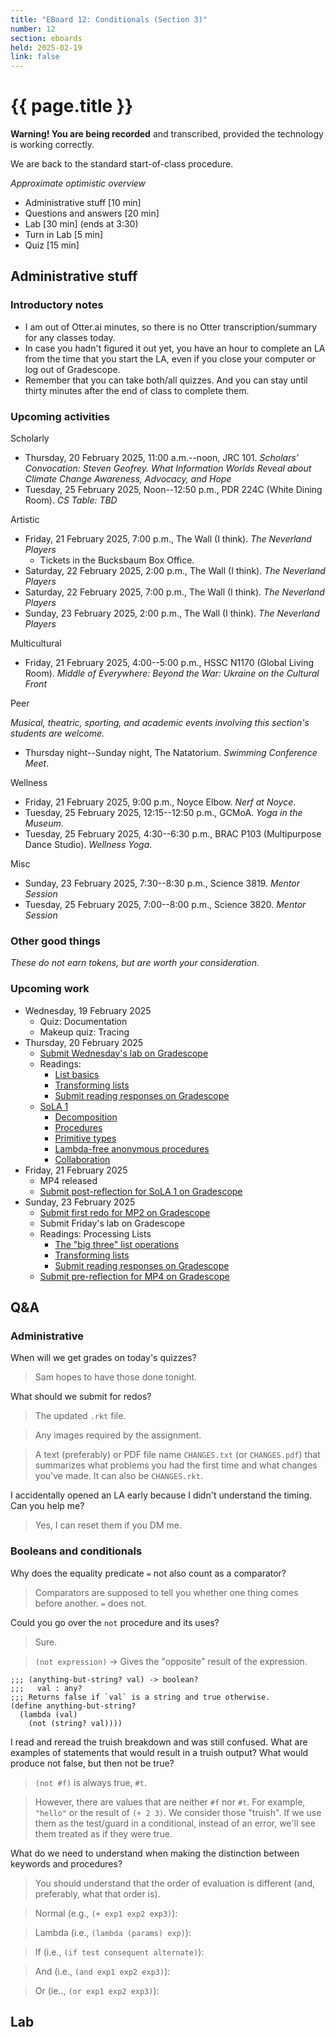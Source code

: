 ```yaml
---
title: "EBoard 12: Conditionals (Section 3)"
number: 12
section: eboards
held: 2025-02-19
link: false
---
```

# {{ page.title }}

**Warning! You are being recorded** and transcribed, provided the technology
is working correctly.

We are back to the standard start-of-class procedure.

_Approximate optimistic overview_

* Administrative stuff [10 min]
* Questions and answers [20 min]
* Lab [30 min] (ends at 3:30)
* Turn in Lab [5 min]
* Quiz [15 min]

Administrative stuff
--------------------

### Introductory notes

* I am out of Otter.ai minutes, so there is no Otter transcription/summary
  for any classes today.
* In case you hadn't figured it out yet, you have an hour to complete an
  LA from the time that you start the LA, even if you close your computer
  or log out of Gradescope.
* Remember that you can take both/all quizzes. And you can stay until
  thirty minutes after the end of class to complete them.

### Upcoming activities

Scholarly

* Thursday, 20 February 2025, 11:00 a.m.--noon, JRC 101.
  _Scholars’ Convocation: Steven Geofrey.  What Information Worlds Reveal about Climate Change Awareness, Advocacy, and Hope_
* Tuesday, 25 February 2025, Noon--12:50 p.m., PDR 224C (White Dining Room).
  _CS Table: TBD_ 

Artistic

* Friday, 21 February 2025, 7:00 p.m., The Wall (I think).
  _The Neverland Players_
    * Tickets in the Bucksbaum Box Office.
* Saturday, 22 February 2025, 2:00 p.m., The Wall (I think).
  _The Neverland Players_
* Saturday, 22 February 2025, 7:00 p.m., The Wall (I think).
  _The Neverland Players_
* Sunday, 23 February 2025, 2:00 p.m., The Wall (I think).
  _The Neverland Players_

Multicultural

* Friday, 21 February 2025, 4:00--5:00 p.m., HSSC N1170 (Global Living Room).
  _Middle of Everywhere: Beyond the War: Ukraine on the Cultural Front_ 

Peer

_Musical, theatric, sporting, and academic events involving this section's
students are welcome._

* Thursday night--Sunday night, The Natatorium.
  _Swimming Conference Meet_.

Wellness

* Friday, 21 February 2025, 9:00 p.m., Noyce Elbow.
  _Nerf at Noyce_.
* Tuesday, 25 February 2025, 12:15--12:50 p.m., GCMoA.
  _Yoga in the Museum_.
* Tuesday, 25 February 2025, 4:30--6:30 p.m., 
  BRAC P103 (Multipurpose Dance Studio).
  _Wellness Yoga_.

Misc

* Sunday, 23 February 2025, 7:30--8:30 p.m., Science 3819. 
  _Mentor Session_
* Tuesday, 25 February 2025, 7:00--8:00 p.m., Science 3820.
  _Mentor Session_

### Other good things

_These do not earn tokens, but are worth your consideration._

### Upcoming work

* Wednesday, 19 February 2025
    * Quiz: Documentation
    * Makeup quiz: Tracing
* Thursday, 20 February 2025
    * [Submit Wednesday's lab on Gradescope](https://www.gradescope.com/courses/948769/assignments/5815249)
    * Readings:
        * [List basics](../readings/list-basics)
        * [Transforming lists](../readings/transforming-lists)
        * [Submit reading responses on Gradescope](https://www.gradescope.com/courses/948769/assignments/5799376)
    * [SoLA 1](../las)
        * [Decomposition](https://www.gradescope.com/courses/948769/assignments/5798661)
        * [Procedures](https://www.gradescope.com/courses/948769/assignments/5798726)
        * [Primitive types](https://www.gradescope.com/courses/948769/assignments/5798727)
        * [Lambda-free anonymous procedures](https://www.gradescope.com/courses/948769/assignments/5798741)
        * [Collaboration](https://www.gradescope.com/courses/948769/assignments/5798697)
* Friday, 21 February 2025
    * MP4 released
    * [Submit post-reflection for SoLA 1 on Gradescope](https://www.gradescope.com/courses/948769/assignments/5780118)
* Sunday, 23 February 2025
    * [Submit first redo for MP2 on Gradescope](https://www.gradescope.com/courses/948769/assignments/5783168)
    * Submit Friday's lab on Gradescope
    * Readings: Processing Lists
        * [The "big three" list operations](../readings/list-big-three)
        * [Transforming lists](../readings/list-transform)
        * [Submit reading responses on Gradescope](https://www.gradescope.com/courses/948769/assignments/5815253)
    * [Submit pre-reflection for MP4 on Gradescope](https://www.gradescope.com/courses/948769/assignments/5815256)

Q&A
---

### Administrative

When will we get grades on today's quizzes?

> Sam hopes to have those done tonight.

What should we submit for redos?

> The updated `.rkt` file.

> Any images required by the assignment.

> A text (preferably) or PDF file name `CHANGES.txt` (or `CHANGES.pdf`)
  that summarizes what problems you had the first time and what changes
  you've made. It can also be `CHANGES.rkt`.

I accidentally opened an LA early because I didn't understand the
timing. Can you help me?

> Yes, I can reset them if you DM me.

### Booleans and conditionals

Why does the equality predicate `=` not also count as a comparator?

> Comparators are supposed to tell you whether one thing comes before 
  another. `=` does not.

Could you go over the `not` procedure and its uses?

> Sure.

> `(not expression)` -> Gives the "opposite" result of the expression.

```racket
;;; (anything-but-string? val) -> boolean?
;;;   val : any?
;;; Returns false if `val` is a string and true otherwise.
(define anything-but-string?
  (lambda (val)
    (not (string? val))))
```
I read and reread the truish breakdown and was still confused. What
are examples of statements that would result in a truish output?
What would produce not false, but then not be true?

> `(not #f)` is always true, `#t`.

> However, there are values that are neither `#f` nor `#t`. For example,
  `"hello"` or the result of `(+ 2 3)`. We consider those "truish". If
  we use them as the test/guard in a conditional, instead of an error,
  we'll see them treated as if they were true.

What do we need to understand when making the distinction between
keywords and procedures?

> You should understand that the order of evaluation is different
  (and, preferably, what that order is).

> Normal (e.g., `(+ exp1 exp2 exp3)`):

> Lambda (i.e., `(lambda (params) exp)`):

> If (i.e., `(if test consequent alternate)`):

> And (i.e., `(and exp1 exp2 exp3)`):

> Or (ie.., `(or exp1 exp2 exp3)`):

Lab
---
